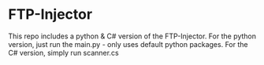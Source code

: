 # FTP-Injector
This repo includes a python & C# version of the FTP-Injector. 
For the python version, just run the main.py - only uses default python packages.
For the C# version, simply run scanner.cs
